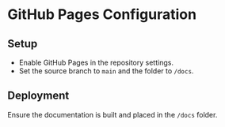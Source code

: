 
# GitHub Pages Configuration

## Setup
- Enable GitHub Pages in the repository settings.
- Set the source branch to `main` and the folder to `/docs`.

## Deployment
Ensure the documentation is built and placed in the `/docs` folder.
